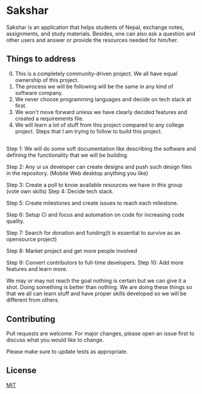 # Sakshar

Sakshar is an application that helps students of Nepal, exchange notes, assignments, and study materials. Besides, one can also ask a question and other users and answer or provide the resources needed for him/her.

## Things to address

0. This is a completely community-driven project. We all have equal ownership of this project.
1. The process we will be following will be the same in any kind of software company.
2. We never choose programming languages and decide on tech stack at first.
3. We won't move forward unless we have clearly decided features and created a requirements file.
4. We will learn a lot of stuff from this project compared to any college project.
Steps that I am trying to follow to build this project.
##
Step 1: We will do some soft documentation like describing the software and defining the functionality that we will be building.

Step 2: Any ui ux developer can create designs and push such design files in the repository. (Mobile Web desktop anything you like)

Step 3: Create a poll to know available resources we have in this group (vote own skills)
Step 4: Decide tech stack.

Step 5: Create milestones and create issues to reach each milestone. 

Step 6: Setup Ci and focus and automation on code for increasing code quality.

Step 7: Search for donation and funding(it is essential to survive as an opensource project)

Step 8: Market project and get more people involved 

Step 9: Convert contributors to full-time developers. 
Step 10: Add more features and learn more.

We may or may not reach the goal nothing is certain but we can give it a shot. Doing something is better than nothing. 
We are doing these things so that we all can learn stuff and have proper skills developed so we will be different from others.

## Contributing
Pull requests are welcome. For major changes, please open an issue first to discuss what you would like to change.

Please make sure to update tests as appropriate.

## License
[MIT](https://choosealicense.com/licenses/mit/)
